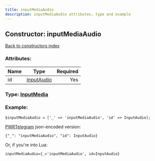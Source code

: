```yaml
---
title: inputMediaAudio
description: inputMediaAudio attributes, type and example
---
```

## Constructor: inputMediaAudio  
[Back to constructors index](index.md)



### Attributes:

| Name     |    Type       | Required |
|----------|:-------------:|---------:|
|id|[InputAudio](../types/InputAudio.md) | Yes|



### Type: [InputMedia](../types/InputMedia.md)


### Example:

```
$inputMediaAudio = ['_' => 'inputMediaAudio', 'id' => InputAudio];
```  

[PWRTelegram](https://pwrtelegram.xyz) json-encoded version:

```
{"_": "inputMediaAudio", "id": InputAudio}
```


Or, if you're into Lua:  


```
inputMediaAudio={_='inputMediaAudio', id=InputAudio}

```



